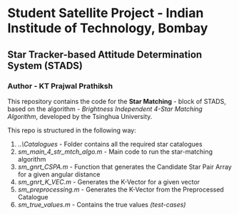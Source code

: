 # Student Satellite Project - Indian Institude of Technology, Bombay

## Star Tracker-based Attitude Determination System (STADS)

### Author - KT Prajwal Prathiksh

This repository contains the code for the **Star Matching** - block of STADS, based on the algorithm - *Brightness Independent 4-Star Matching Algorithm*, developed by the Tsinghua University.

This repo is structured in the following way:
1. *..\Catalogues* - Folder contains all the required star catalogues
1. *sm_main_4_str_mtch_algo.m* - Main code to run the star-matching algorithm
1. *sm_gnrt_CSPA.m* - Function that generates the Candidate Star Pair Array for a given angular distance 
1. *sm_gnrt_K_VEC.m* - Generates the K-Vector for a given vector
1. *sm_preprocessing.m* - Generates the K-Vector from the Preprocessed Catalogue
1. *sm_true_values.m* - Contains the true values *(test-cases)*